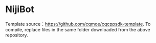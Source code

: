 # NijiBot
Template source：https://github.com/cqmoe/cqcppsdk-template.
To compile, replace files in the same folder downloaded from the above repository.
